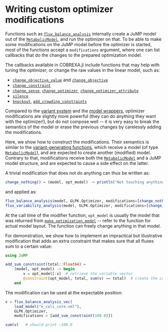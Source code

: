 
# Writing custom optimizer modifications

Functions such as [`flux_balance_analysis`](@ref) internally create a JuMP
model out of the [`MetabolicModel`](@ref), and run the optimizer on that. To be
able to make some modifications on the JuMP model before the optimizer is
started, most of the functions accept a `modifications` argument, where one can
list callbacks that do the changes to the prepared optimization model.

The callbacks available in COBREXA.jl include functions that may help with
tuning the optimizer, or change the raw values in the linear model, such as:

- [`change_objective_value`](@ref) and [`change_objective`](@ref)
- [`change_constraint`](@ref)
- [`change_sense`](@ref), [`change_optimizer`](@ref), [`change_optimizer_attribute`](@ref)
- [`silence`](@ref)
- [`knockout`](@ref), [`add_crowding_constraints`](@ref)

Compared to the [variant system](TODO) and the [model wrappers](TODO),
optimizer modifications are slightly more powerful (they can do anything they
want with the optimizer!), but do not compose well -- it is very easy to break
the semantics of the model or erase the previous changes by carelessly adding
the modifications.

Here, we show how to construct the modifications. Their semantics is similar to
the [variant-generating functions](1_screen.md), which receive a model (of type
[`MetabolicModel`](@ref)), and are expected to create another (modified) model.
Contrary to that, modifications receive both the [`MetabolicModel`](@ref) and a
JuMP model structure, and are expected to cause a side effect on the latter.

A trivial modification that does not do anything can thus be written as:

```julia
change_nothing() = (model, opt_model) -> println("Not touching anything.")
```

and applied as:
```julia
flux_balance_analysis(model, GLPK.Optimizer, modifications=[change_nothing()])
flux_variability_analysis(model, GLPK.Optimizer, modifications=[change_nothing()])
```

At the call time of the modifier function, `opt_model` is usually the model
that was returned from [`make_optimization_model`](@ref) -- refer to the
function for actual model layout. The function can freely change anything in
that model.

For demonstration, we show how to implement an impractical but illustrative
modification that adds an extra constraint that makes sure that all fluxes sum
to a certain value:

```julia
using JuMP

add_sum_constraint(total::Float64) =
    (model, opt_model) -> begin
        v = opt_model[:x]  # retrieve the variable vector
        @constraint(opt_model, total, sum(v) == total)  # create the constraint using JuMP macro
    end
```

The modification can be used at the expectable position:
```julia
v = flux_balance_analysis_vec(
    load_model("e_coli_core.xml"),
    GLPK.Optimizer,
    modifications = [add_sum_constraint(100.0)])

sum(v)   # should print ~100.0
```
